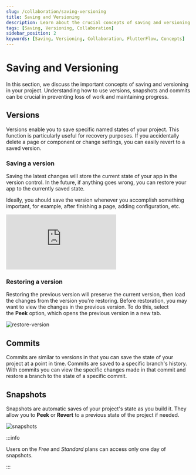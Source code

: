 ```yaml
---
slug: /collaboration/saving-versioning
title: Saving and Versioning
description: Learn about the crucial concepts of saving and versioning in your FlutterFlow project.
tags: [Saving, Versioning, Collaboration]
sidebar_position: 2
keywords: [Saving, Versioning, Collaboration, FlutterFlow, Concepts]
---
```


# Saving and Versioning

In this section, we discuss the important concepts of saving and versioning in your project. Understanding how to use versions, snapshots and commits can be crucial in preventing loss of work and maintaining progress.

## Versions

Versions enable you to save specific named states of your project. This function is particularly useful for recovery purposes. If you accidentally delete a page or component or change settings, you can easily revert to a saved version.

### Saving a version

Saving the latest changes will store the current state of your app in the version control. In the future, if anything goes wrong, you can restore your app to the currently saved state.

Ideally, you should save the version whenever you accomplish something important, for example, after finishing a page, adding configuration, etc.

<div style={{
    position: 'relative',
    paddingBottom: 'calc(56.67989417989418% + 41px)', // Keeps the aspect ratio and additional padding
    height: 0,
    width: '100%'
}}>
    <iframe 
        src="https://demo.arcade.software/nxgOUj0g3jwszbXnCSXE?embed&show_copy_link=true"
        title="Sharing a Project with a User"
        style={{
            position: 'absolute',
            top: 0,
            left: 0,
            width: '100%',
            height: '100%',
            colorScheme: 'light'
        }}
        frameborder="0"
        loading="lazy"
        webkitAllowFullScreen
        mozAllowFullScreen
        allowFullScreen
        allow="clipboard-write">
    </iframe>
</div>
<p></p>

### Restoring a version

Restoring the previous version will preserve the current version, then load the changes from the version you're restoring. Before restoration, you may want to view the changes in the previous version. To do this, select the **Peek** option, which opens the previous version in a new tab.

![restore-version](../imgs/restore-version.avif)


## Commits

Commits are similar to versions in that you can save the state of your project at a point in time. Commits are saved to a specific branch's history. With commits you can view the specific changes made in that commit and restore a branch to the state of a specific commit. 

## Snapshots

Snapshots are automatic saves of your project's state as you build it. They allow you to **Peek** or **Revert** to a previous state of the project if needed.

![snapshots](../imgs/snapshots.avif)

:::info

Users on the *Free* and *Standard* plans can access only one day of snapshots.

:::